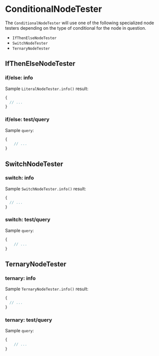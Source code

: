# ConditionalNodeTester

The `ConditionalNodeTester` will use one of the following specialized node testers depending on the type of conditional for the node in question.

- `IfThenElseNodeTester`
- `SwitchNodeTester`
- `TernaryNodeTester`

## IfThenElseNodeTester

### if/else: info

Sample `LiteralNodeTester.info()` result:

```js
{
  // ...
}
```

### if/else: test/query

Sample `query`:

```js
{
    // ...
}
```

## SwitchNodeTester

### switch: info

Sample `SwitchNodeTester.info()` result:

```js
{
  // ...
}
```

### switch: test/query

Sample `query`:

```js
{
    // ...
}
```

## TernaryNodeTester

### ternary: info

Sample `TernaryNodeTester.info()` result:

```js
{
  // ...
}
```

### ternary: test/query

Sample `query`:

```js
{
    // ...
}
```
